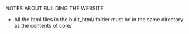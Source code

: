 
NOTES ABOUT BUILDING THE WEBSITE
- All the html files in the built_html/ folder must be in the same directory as the contents of core/ 

